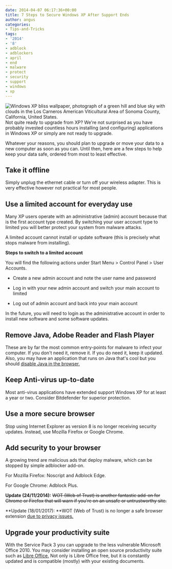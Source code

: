 ```yaml
---
date: 2014-04-07 06:17:36+00:00
title: 7 Steps to Secure Windows XP After Support Ends
author: angus
categories:
- Tips-and-Tricks
tags:
- '2014'
- '8'
- adblock
- adblockers
- april
- end
- malware
- protect
- security
- support
- windows
- xp
---
```


![Windows XP bliss wallpaper, photograph of a green hill and blue sky with clouds in the Los Carneros American Viticultural Area of Sonoma County, California, United States.](/assets/images/bliss_656.jpg)
Not quite ready to upgrade from XP? We're not surprised as you have probably invested countless hours installing (and configuring) applications in Windows XP or simply are not ready to upgrade.

Whatever your reasons, you should plan to upgrade or move your data to a new computer as soon as you can. Until then, here are a few steps to help keep your data safe, ordered from most to least effective.


## **Take it offline**


Simply unplug the ethernet cable or turn off your wireless adapter. This is very effective however not practical for most people.


## Use a limited account for everyday use


Many XP users operate with an administrative (admin) account because that is the first account type created. By switching your user account type to limited you will better protect your system from malware attacks.

A limited account cannot install or update software (this is precisely what stops malware from installing).

**Steps to switch to a limited account**

You will find the following actions under Start Menu > Control Panel > User Accounts.



 	
  * Create a new admin account and note the user name and password

 	
  * Log in with your new admin account and switch your main account to limited

 	
  * Log out of admin account and back into your main account


In the future, you will need to login as the administrative account in order to install new software and some software updates.


## Remove Java, Adobe Reader and Flash Player


These are by far the most common entry-points for malware to infect your computer. If you don't need it, remove it. If you do need it, keep it updated. Also, you may have an application that runs on Java that's cool but you should [disable Java in the browser.](https://www.java.com/en/download/help/disable_browser.xml)


## Keep Anti-virus up-to-date


Most anti-virus applications have extended support Windows XP for at least a year or two. Consider Bitdefender for superior protection.


## Use a more secure browser


Stop using Internet Explorer as version 8 is no longer receiving security updates. Instead, use Mozilla Firefox or Google Chrome.


## Add security to your browser


A growing trend are malicious ads that deploy malware, which can be stopped by simple adblocker add-on.

For Mozilla Firefox: Noscript and Adblock Edge.

For Google Chrome: Adblock Plus.

**Update (24/11/2014):** <del>WOT (Web of Trust) is another fantastic add-on for Chrome or Firefox that will warn if you're on an unsafe or untrustworthy site.</del>

**Update (18/01/2017): **WOT (Web of Trust) is no longer a safe browser extension [due to privacy issues.](https://en.wikipedia.org/wiki/WOT_Services#Privacy_issues)


## Upgrade your productivity suite


With the Service Pack 3 you can upgrade to the less vulnerable Microsoft Office 2010. You may consider installing an open source productivity suite such as [Libre Office.](https://www.libreoffice.org) Not only is Libre Office free, but it is constantly updated and is compatible (mostly) with your existing documents.
